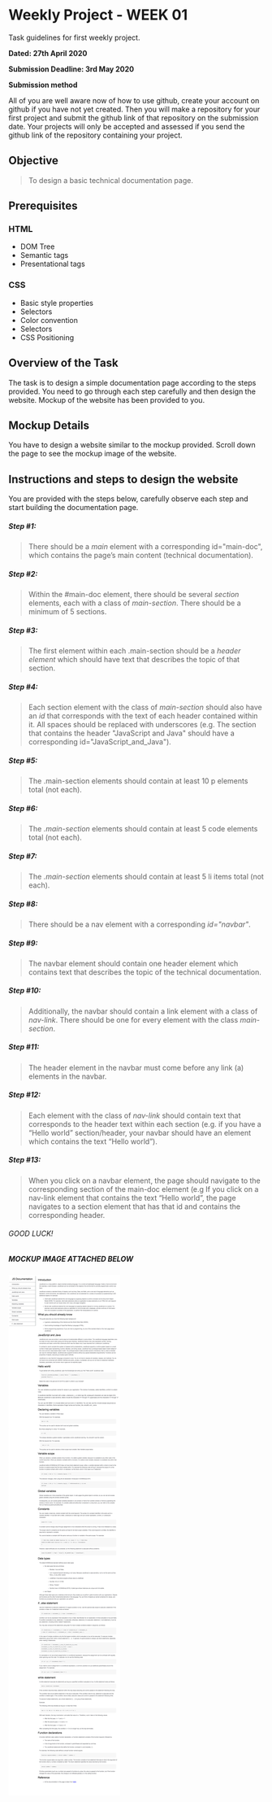 # Weekly Project - WEEK 01

Task guidelines for first weekly project.

**Dated: 27th April 2020**

**Submission Deadline: 3rd May 2020**

**Submission method**

All of you are well aware now of how to use github, create your account on github if you have not yet created. Then you will make a repository for your first project and submit the github link of that repository on the submission date. Your projects will only be accepted and assessed if you send the github link of the repository containing your project.  

## Objective
> To design a basic technical documentation page.

## Prerequisites 

### HTML 

- DOM Tree
- Semantic tags
- Presentational tags

### CSS

- Basic style properties
- Selectors
- Color convention
- Selectors
- CSS Positioning

## Overview of the Task

The task is to design a simple documentation page according to the steps provided. You need to go through each step carefully and then design the website. Mockup of the website has been provided to you.

## Mockup Details

You have to design a website similar to the mockup provided. Scroll down the page to see the mockup image of the website.

## Instructions and steps to design the website

You are provided with the steps below, carefully observe each step and start building the documentation page.

##### Step #1: 
> There should be a *main* element with a corresponding id="main-doc", which contains the page’s main content (technical documentation).

##### Step #2:  
> Within the #main-doc element, there should be several *section* elements, each with a class of *main-section*. There should be a minimum of 5 sections.

##### Step #3:  
> The first element within each .main-section should be a *header element* which should have text that describes the topic of that section.

##### Step #4: 
> Each section element with the class of *main-section* should also have an *id* that corresponds with the text of each header contained within it. All spaces should be replaced with underscores (e.g. The section that contains the header "JavaScript and Java" should have a corresponding id="JavaScript_and_Java").

##### Step #5:  
> The .main-section elements should contain at least 10 p elements total (not each).

##### Step #6: 
> The *.main-section* elements should contain at least 5 code elements total (not each).

##### Step #7: 
> The *.main-section* elements should contain at least 5 li items total (not each).

##### Step #8: 
> There should be a nav element with a corresponding *id="navbar"*. 

##### Step #9: 
> The navbar element should contain one header element which contains text that describes the topic of the technical documentation.

##### Step #10: 
> Additionally, the navbar should contain a link element with a class of *nav-link*. There should be one for every element with the class *main-section*.

##### Step #11: 
> The header element in the navbar must come before any link (a) elements in the navbar.

##### Step #12: 
> Each element with the class of *nav-link* should contain text that corresponds to the header text within each section (e.g. if you have a “Hello world” section/header, your navbar should have an element which contains the text “Hello world”).

##### Step #13: 
> When you click on a navbar element, the page should navigate to the corresponding section of the main-doc element (e.g If you click on a nav-link element that contains the text “Hello world”, the page navigates to a section element that has that id and contains the corresponding header.

###### GOOD LUCK!

##### MOCKUP IMAGE ATTACHED BELOW

![MOCKUP](mockup/mockup-week01.png)


